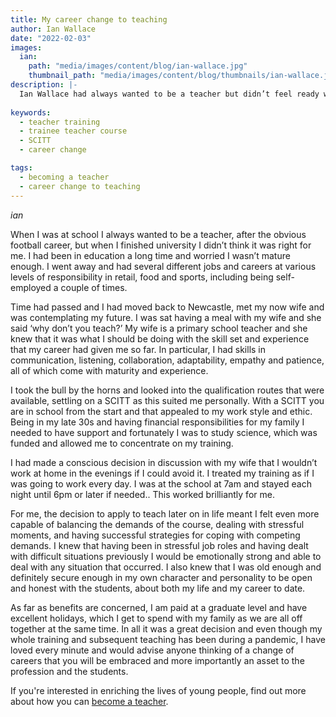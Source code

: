 ```yaml
---
title: My career change to teaching
author: Ian Wallace
date: "2022-02-03"
images:
  ian:
    path: "media/images/content/blog/ian-wallace.jpg"
    thumbnail_path: "media/images/content/blog/thumbnails/ian-wallace.jpg"
description: |-
  Ian Wallace had always wanted to be a teacher but didn’t feel ready when he finished university. After several different jobs and careers he finally took the plunge and hasn’t looked back.
    
keywords:
  - teacher training
  - trainee teacher course
  - SCITT
  - career change

tags:
  - becoming a teacher
  - career change to teaching
---
```


$ian$

When I was at school I always wanted to be a teacher, after the obvious football career, but when I finished university I didn’t think it was right for me. I had been in education a long time and worried I wasn’t mature enough. I went away and had several different jobs and careers at various levels of responsibility in retail, food and sports, including being self-employed a couple of times. 

Time had passed and I had moved back to Newcastle, met my now wife and was contemplating my future. I was sat having a meal with my wife and she said ‘why don’t you teach?’ My wife is a primary school teacher and she knew that it was what I should be doing with the skill set and experience that my career had given me so far. In particular, I had skills in communication, listening, collaboration, adaptability, empathy and patience, all of which come with maturity and experience.

I took the bull by the horns and looked into the qualification routes that were available, settling on a SCITT as this suited me personally. With a SCITT you are in school from the start and that appealed to my work style and ethic. Being in my late 30s and having financial responsibilities for my family I needed to have support and fortunately I was to study science, which was funded and allowed me to concentrate on my training.

I had made a conscious decision in discussion with my wife that I wouldn’t work at home in the evenings if I could avoid it. I treated my training as if I was going to work every day. I was at the school at 7am and stayed each night until 6pm or later if needed.. This worked brilliantly for me.

For me, the decision to apply to teach later on in life meant I felt even more capable of balancing the demands of the course, dealing with stressful moments, and having successful strategies for coping with competing demands. I knew that having been in stressful job roles and having dealt with difficult situations previously I would be emotionally strong and able to deal with any situation that occurred. I also knew that I was old enough and definitely secure enough in my own character and personality to be open and honest with the students, about both my life and my career to date. 

As far as benefits are concerned, I am paid at a graduate level and have excellent holidays, which I get to spend with my family as we are all off together at the same time. In all it was a great decision and even though my whole training and subsequent teaching has been during a pandemic, I have loved every minute and would advise anyone thinking of a change of careers that you will be embraced and more importantly an asset to the profession and the students.

If you're interested in enriching the lives of young people, find out more about how you can [become a teacher](/steps-to-become-a-teacher).
